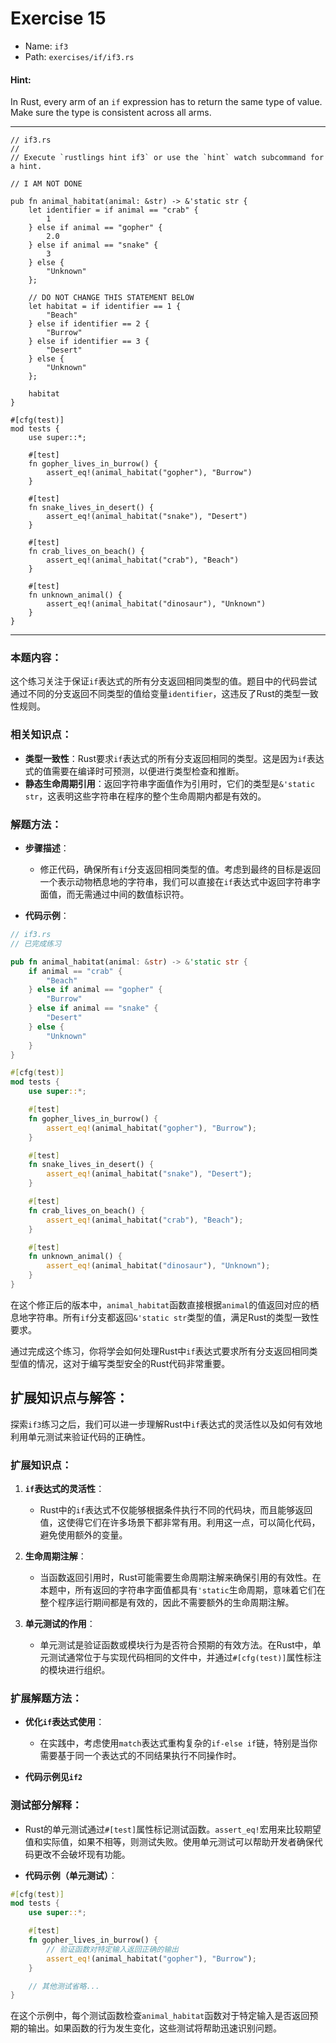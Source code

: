 # Exercise 15

- Name: ```if3```
- Path: ```exercises/if/if3.rs```
#### Hint: 

In Rust, every arm of an `if` expression has to return the same type of value. Make sure the type is consistent across all arms.


---



```rust,editable
// if3.rs
//
// Execute `rustlings hint if3` or use the `hint` watch subcommand for a hint.

// I AM NOT DONE

pub fn animal_habitat(animal: &str) -> &'static str {
    let identifier = if animal == "crab" {
        1
    } else if animal == "gopher" {
        2.0
    } else if animal == "snake" {
        3
    } else {
        "Unknown"
    };

    // DO NOT CHANGE THIS STATEMENT BELOW
    let habitat = if identifier == 1 {
        "Beach"
    } else if identifier == 2 {
        "Burrow"
    } else if identifier == 3 {
        "Desert"
    } else {
        "Unknown"
    };

    habitat
}

#[cfg(test)]
mod tests {
    use super::*;

    #[test]
    fn gopher_lives_in_burrow() {
        assert_eq!(animal_habitat("gopher"), "Burrow")
    }

    #[test]
    fn snake_lives_in_desert() {
        assert_eq!(animal_habitat("snake"), "Desert")
    }

    #[test]
    fn crab_lives_on_beach() {
        assert_eq!(animal_habitat("crab"), "Beach")
    }

    #[test]
    fn unknown_animal() {
        assert_eq!(animal_habitat("dinosaur"), "Unknown")
    }
}

```

---

### 本题内容：

这个练习关注于保证`if`表达式的所有分支返回相同类型的值。题目中的代码尝试通过不同的分支返回不同类型的值给变量`identifier`，这违反了Rust的类型一致性规则。

### 相关知识点：

- **类型一致性**：Rust要求`if`表达式的所有分支返回相同的类型。这是因为`if`表达式的值需要在编译时可预测，以便进行类型检查和推断。
- **静态生命周期引用**：返回字符串字面值作为引用时，它们的类型是`&'static str`，这表明这些字符串在程序的整个生命周期内都是有效的。

### 解题方法：

- **步骤描述**：
  - 修正代码，确保所有`if`分支返回相同类型的值。考虑到最终的目标是返回一个表示动物栖息地的字符串，我们可以直接在`if`表达式中返回字符串字面值，而无需通过中间的数值标识符。

- **代码示例**：
  

```rust
// if3.rs
// 已完成练习

pub fn animal_habitat(animal: &str) -> &'static str {
    if animal == "crab" {
        "Beach"
    } else if animal == "gopher" {
        "Burrow"
    } else if animal == "snake" {
        "Desert"
    } else {
        "Unknown"
    }
}

#[cfg(test)]
mod tests {
    use super::*;

    #[test]
    fn gopher_lives_in_burrow() {
        assert_eq!(animal_habitat("gopher"), "Burrow");
    }

    #[test]
    fn snake_lives_in_desert() {
        assert_eq!(animal_habitat("snake"), "Desert");
    }

    #[test]
    fn crab_lives_on_beach() {
        assert_eq!(animal_habitat("crab"), "Beach");
    }

    #[test]
    fn unknown_animal() {
        assert_eq!(animal_habitat("dinosaur"), "Unknown");
    }
}
```
在这个修正后的版本中，`animal_habitat`函数直接根据`animal`的值返回对应的栖息地字符串。所有`if`分支都返回`&'static str`类型的值，满足Rust的类型一致性要求。

通过完成这个练习，你将学会如何处理Rust中`if`表达式要求所有分支返回相同类型值的情况，这对于编写类型安全的Rust代码非常重要。

## 扩展知识点与解答：

探索`if3`练习之后，我们可以进一步理解Rust中`if`表达式的灵活性以及如何有效地利用单元测试来验证代码的正确性。

### 扩展知识点：

1. **`if`表达式的灵活性**：
   - Rust中的`if`表达式不仅能够根据条件执行不同的代码块，而且能够返回值，这使得它们在许多场景下都非常有用。利用这一点，可以简化代码，避免使用额外的变量。

2. **生命周期注解**：
   - 当函数返回引用时，Rust可能需要生命周期注解来确保引用的有效性。在本题中，所有返回的字符串字面值都具有`'static`生命周期，意味着它们在整个程序运行期间都是有效的，因此不需要额外的生命周期注解。

3. **单元测试的作用**：
   - 单元测试是验证函数或模块行为是否符合预期的有效方法。在Rust中，单元测试通常位于与实现代码相同的文件中，并通过`#[cfg(test)]`属性标注的模块进行组织。

### 扩展解题方法：

- **优化`if`表达式使用**：
  - 在实践中，考虑使用`match`表达式重构复杂的`if-else if`链，特别是当你需要基于同一个表达式的不同结果执行不同操作时。

- **代码示例见`if2`**

### 测试部分解释：

- Rust的单元测试通过`#[test]`属性标记测试函数。`assert_eq!`宏用来比较期望值和实际值，如果不相等，则测试失败。使用单元测试可以帮助开发者确保代码更改不会破坏现有功能。

- **代码示例（单元测试）**：

```rust
#[cfg(test)]
mod tests {
    use super::*;

    #[test]
    fn gopher_lives_in_burrow() {
        // 验证函数对特定输入返回正确的输出
        assert_eq!(animal_habitat("gopher"), "Burrow");
    }

    // 其他测试省略...
}
```
在这个示例中，每个测试函数检查`animal_habitat`函数对于特定输入是否返回预期的输出。如果函数的行为发生变化，这些测试将帮助迅速识别问题。
